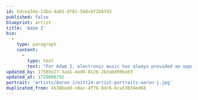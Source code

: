 ```yaml
---
id: bdcea34a-13ba-4a03-9781-5b8c0f2b8f45
published: false
blueprint: artist
title: 'Adam 2'
bio:
  -
    type: paragraph
    content:
      -
        type: text
        text: "For Adam 2, electronic music has always provided an opportunity for self-discovery, creative exploration, and personal liberation. Since 2016, the Vancouver-based producer and DJ have worn multiple hats in the city’s growing scene, fulfilling the roles of promoter, music curator, and co-founder of Techno label PPRZ.\_2020 saw the release of featured mixes on Honcho, Techno Hour of Power, and the creation of Afrofuturism is Now – a mix series amplifying the music of Black artists. As COVID-19 restrictions were lifted at the end of 2021, Adam 2 maintained their stride sharing the bill with Carlos Souffront, Shanti Celeste, and Objekt, along with launching their latest venture, PPRZ, a Vancouver-based label curated by queer, POC artists.\_As Adam 2’s career gains momentum, they continue to build their reputation by transfixing audiences with evocative, experimental techno that intersects dynamic physicality and playful cerebralism."
updated_by: 17503e27-3aa1-4ed4-812b-2b3ab850ba93
updated_at: 1728086792
portrait: 'artists/Aaron J/oitt24-artist-portraits-aaron-j.jpg'
duplicated_from: 4538bedd-c8ac-4f76-8dc6-6ca53034ed68
---
```

